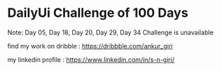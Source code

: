 # DailyUi Challenge of 100 Days

Note: Day 05, Day 18, Day 20, Day 29, Day 34 Challenge is unavailable

find my work on dribble : https://dribbble.com/ankur_giri

my linkedin profile : https://www.linkedin.com/in/s-n-giri/

